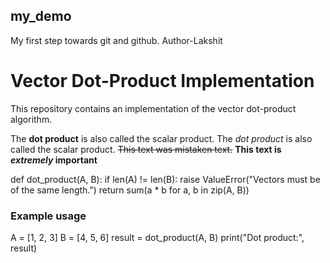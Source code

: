 ## my_demo
My first step towards git and github.
Author-Lakshit 


# Vector Dot-Product Implementation

This repository contains an implementation of the vector dot-product algorithm.

The **dot product** is also called the scalar product.
The _dot product_ is also called the scalar product.
~~This text was mistaken text.~~
**This text is _extremely_ important**


def dot_product(A, B):
    if len(A) != len(B):
        raise ValueError("Vectors must be of the same length.")
    return sum(a * b for a, b in zip(A, B))

### Example usage
A = [1, 2, 3]
B = [4, 5, 6]
result = dot_product(A, B)
print("Dot product:", result)

